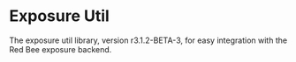 # Exposure Util

The exposure util library, version r3.1.2-BETA-3, for easy integration with the Red Bee exposure backend.